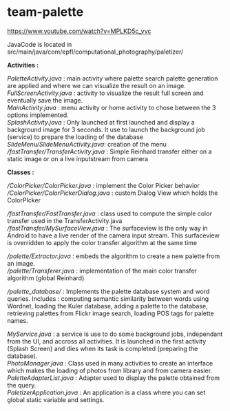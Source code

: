 # team-palette


https://www.youtube.com/watch?v=MPLKD5c_vvc  

JavaCode is located in src/main/java/com/epfl/computational_photography/paletizer/  

**Activities :**   

*PaletteActivity.java* : main activity where palette search palette generation are applied and where we can visualize the result on an image.  
*FullScreenActivity.java* : activity to visualize the result full screen and eventually save the image.  
*MainActivity.java* : menu activity or home activity to chose between the 3 options implemented.  
*SplashActivity.java* : Only launched at first launched and display a background image for 3 seconds. It use to launch the background job (service) to prepare the loading of the database  
*SlideMenu/SlideMenuActivity.java*: creation of the menu  
*/fastTransfer/TransferActivity.java* : Simple Reinhard transfer either on a static image or on a live inputstream from camera  



**Classes :**  

*/ColorPicker/ColorPicker.java* : implement the Color Picker behavior   
*/ColorPicker/ColorPickerDialog.java* : custom Dialog View which holds the ColorPIcker  

*/fastTransfer/FastTransfer.java* : class used to compute the simple color transfer used in the TransferActivity.java  
*/fastTransfer/MySurfaceView.java* : The surfaceview is the only way in Android to have a live render of the camera input stream. This surfaceview is overridden to apply the color transfer algorithm at the same time  

*/palette/Extractor.java*  : embeds the algorithm to create a new palette from an image.  
*/palette/Transferer.java* : implementation of the main color transfer algorithm (global Reinhard)  

*/palette_database/* : Implements the palette database system and word queries. Includes : computing semantic similarity between words using Wordnet, loading the Kuler database, adding a palette to the database, retrieving palettes from Flickr image search, loading POS tags for palette names.  


*MyService.java* : a service is use to do some background jobs, independant from the UI, and accross all activities. It is launched in the first activity (Splash Screen) and dies when its task is completed (preparing the database).  
*PhotoManager.java* : Class used in many activities to create an interface which makes the loading of photos from library and from camera easier.  
*PaletteAdapterList.java* : Adapter used to display the palette obtained from the query.  
*PaletizerApplication.java* : An application is a class where you can set global static variable and settings.  
